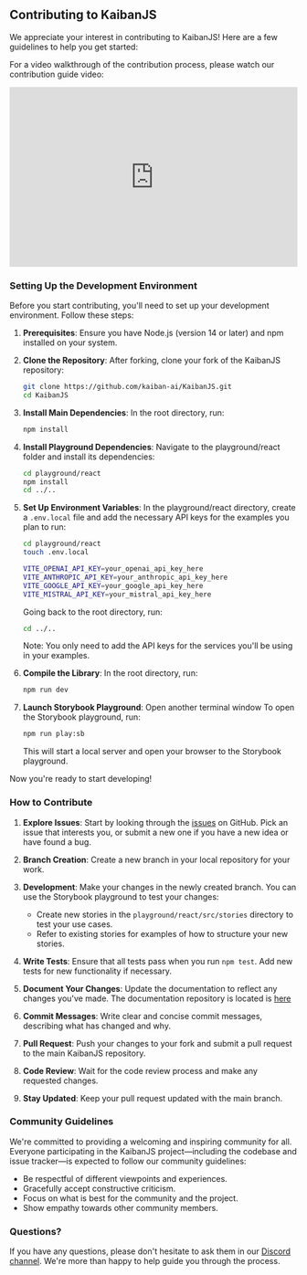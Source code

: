 ## Contributing to KaibanJS

We appreciate your interest in contributing to KaibanJS! Here are a few guidelines to help you get started:

For a video walkthrough of the contribution process, please watch our contribution guide video:

<div style="position: relative; padding-bottom: 62.5%; height: 0;"><iframe src="https://www.loom.com/embed/3ba1a391a03a45a9ab49b4981ef716c7?sid=fce0a5eb-07a2-4161-b17a-78009d2dc11b" frameborder="0" webkitallowfullscreen mozallowfullscreen allowfullscreen style="position: absolute; top: 0; left: 0; width: 100%; height: 100%;"></iframe></div>

### Setting Up the Development Environment

Before you start contributing, you'll need to set up your development environment. Follow these steps:

1. **Prerequisites**: Ensure you have Node.js (version 14 or later) and npm installed on your system.

2. **Clone the Repository**: After forking, clone your fork of the KaibanJS repository:
   ```bash
   git clone https://github.com/kaiban-ai/KaibanJS.git
   cd KaibanJS
   ```

3. **Install Main Dependencies**: In the root directory, run:
   ```bash
   npm install
   ```

4. **Install Playground Dependencies**: Navigate to the playground/react folder and install its dependencies:
   ```bash
   cd playground/react
   npm install
   cd ../..
   ```

5. **Set Up Environment Variables**: In the playground/react directory, create a `.env.local` file and add the necessary API keys for the examples you plan to run:

   ```bash
   cd playground/react
   touch .env.local
   ```

   ```bash
   VITE_OPENAI_API_KEY=your_openai_api_key_here
   VITE_ANTHROPIC_API_KEY=your_anthropic_api_key_here
   VITE_GOOGLE_API_KEY=your_google_api_key_here
   VITE_MISTRAL_API_KEY=your_mistral_api_key_here
   ```

   Going back to the root directory, run:

   ```bash
   cd ../..
   ```

   Note: You only need to add the API keys for the services you'll be using in your examples.

6. **Compile the Library**: In the root directory, run:
   ```bash
   npm run dev
   ```

7. **Launch Storybook Playground**: Open another terminal window To open the Storybook playground, run:
   ```bash
   npm run play:sb
   ```

   This will start a local server and open your browser to the Storybook playground.

Now you're ready to start developing!

### How to Contribute

1. **Explore Issues**: Start by looking through the [issues](https://github.com/kaiban-ai/KaibanJS/issues) on GitHub. Pick an issue that interests you, or submit a new one if you have a new idea or have found a bug.

2. **Branch Creation**: Create a new branch in your local repository for your work.

3. **Development**: Make your changes in the newly created branch. You can use the Storybook playground to test your changes:
   - Create new stories in the `playground/react/src/stories` directory to test your use cases.
   - Refer to existing stories for examples of how to structure your new stories.

4. **Write Tests**: Ensure that all tests pass when you run `npm test`. Add new tests for new functionality if necessary.

5. **Document Your Changes**: Update the documentation to reflect any changes you've made. The documentation repository is located is [here](https://github.com/kaiban-ai/kaibanjs-docs.) 

6. **Commit Messages**: Write clear and concise commit messages, describing what has changed and why.

7. **Pull Request**: Push your changes to your fork and submit a pull request to the main KaibanJS repository.

8. **Code Review**: Wait for the code review process and make any requested changes.

9. **Stay Updated**: Keep your pull request updated with the main branch.

### Community Guidelines

We're committed to providing a welcoming and inspiring community for all. Everyone participating in the KaibanJS project—including the codebase and issue tracker—is expected to follow our community guidelines:

- Be respectful of different viewpoints and experiences.
- Gracefully accept constructive criticism.
- Focus on what is best for the community and the project.
- Show empathy towards other community members.

### Questions?

If you have any questions, please don't hesitate to ask them in our [Discord channel](https://bit.ly/JoinAIChamps). We're more than happy to help guide you through the process.